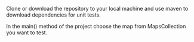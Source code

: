Clone or download the repository to your local machine and use maven to download dependencies for unit tests.

In the main() method of the project choose the map from MapsCollection you want to test.
